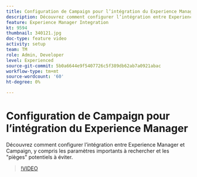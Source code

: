 ```yaml
---
title: Configuration de Campaign pour l’intégration du Experience Manager
description: Découvrez comment configurer l’intégration entre Experience Manager et Campaign, y compris les paramètres importants à rechercher et les "pièges" potentiels à éviter.
feature: Experience Manager Integration
kt: 9594
thumbnail: 340121.jpg
doc-type: feature video
activity: setup
team: TM
role: Admin, Developer
level: Experienced
source-git-commit: 5b0a6644e9f5407726c5f389db62ab7a0921abac
workflow-type: tm+mt
source-wordcount: '60'
ht-degree: 0%

---
```


# Configuration de Campaign pour l’intégration du Experience Manager

Découvrez comment configurer l’intégration entre Experience Manager et Campaign, y compris les paramètres importants à rechercher et les &quot;pièges&quot; potentiels à éviter.

>[!VIDEO](https://video.tv.adobe.com/v/340121?quality=12)
